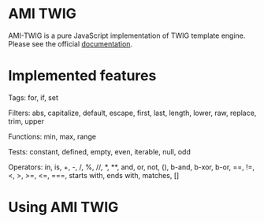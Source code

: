 AMI TWIG
========

AMI-TWIG is a pure JavaScript implementation of TWIG template engine. Please
see the official [documentation](http://twig.sensiolabs.org/documentation).

Implemented features
====================

Tags: for, if, set

Filters: abs, capitalize, default, escape, first, last, length, lower, raw, replace, trim, upper

Functions: min, max, range

Tests: constant, defined, empty, even, iterable, null, odd

Operators: in, is, +, -, /, %, //, *, **, and, or, not, (), b-and, b-xor, b-or, ==, !=, <, >, >=, <=, ===,
starts with, ends with, matches, []

Using AMI TWIG
==============

  <script type="text/javascript" src="ami-twig.js"></script>

